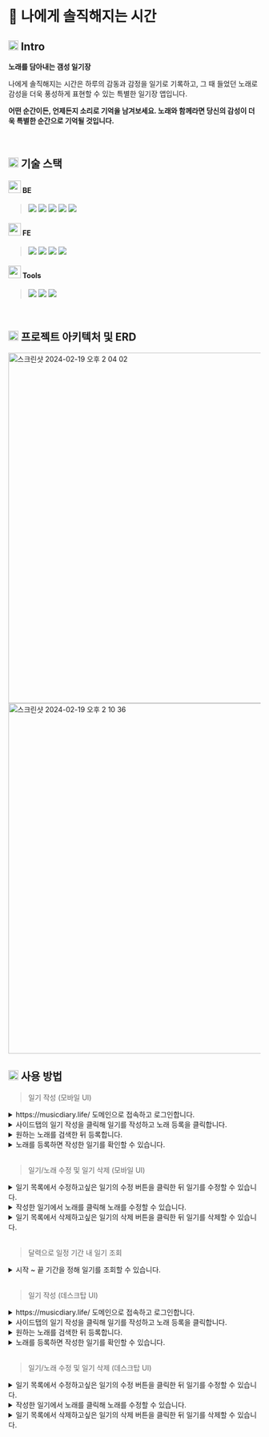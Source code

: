 # 📝 나에게 솔직해지는 시간

## <img height="20px" src="https://user-images.githubusercontent.com/78953393/202724902-5c0e2787-eb17-45e0-9faa-a119d4eeaa5b.png" /> Intro

**노래를 담아내는 갬성 일기장**

<p>나에게 솔직해지는 시간은 하루의 감동과 감정을 일기로 기록하고, 그 때 들었던 노래로 감성을 더욱 풍성하게 표현할 수 있는 특별한 일기장 앱입니다.</p>

**어떤 순간이든, 언제든지 소리로 기억을 남겨보세요. 노래와 함께라면 당신의 감성이 더욱 특별한 순간으로 기억될 것입니다.**

</br>

## <img height="20px" src="https://user-images.githubusercontent.com/78953393/202724902-5c0e2787-eb17-45e0-9faa-a119d4eeaa5b.png" /> 기술 스택
#### <img height="25px" src="https://user-images.githubusercontent.com/78953393/202858081-856ac9dd-6d18-43f3-acb8-73cb130dbfe3.png" /> BE
 > <img src="https://img.shields.io/badge/java-E34F26?style=for-the-badge&logo=java&logoColor=white"> 
 > <img src="https://img.shields.io/badge/Spring Boot-6DB33F?style=for-the-badge&logo=Spring Boot&logoColor=black"/>
 > <img src="https://img.shields.io/badge/mysql-4479A1?style=for-the-badge&logo=mysql&logoColor=white"> 
 > <img src="https://img.shields.io/badge/JPA-4479A1?style=for-the-badge&logo=JPA&logoColor=black"/>
 > <img src="https://img.shields.io/badge/Junit5-FFFFFF?style=for-the-badge&logo=Junit5&logoColor=black"/>

#### <img height="25px" src="https://user-images.githubusercontent.com/78953393/202858081-856ac9dd-6d18-43f3-acb8-73cb130dbfe3.png" /> FE
 > <img src="https://img.shields.io/badge/Vue.js-4FC08D?style=for-the-badge&logo=Vue.js&logoColor=black"/>
 > <img src="https://img.shields.io/badge/JavaScript-FFFFFF?style=for-the-badge&logo=JavaScript&logoColor=black"/>
 > <img src="https://img.shields.io/badge/HTML5-E34F26?style=for-the-badge&logo=HTML5&logoColor=white"/>
 > <img src="https://img.shields.io/badge/CSS3-4479A1?style=for-the-badge&logo=HTML5&logoColor=black"/>

#### <img height="25px" src="https://user-images.githubusercontent.com/78953393/202858081-856ac9dd-6d18-43f3-acb8-73cb130dbfe3.png" /> Tools
><img src="https://img.shields.io/badge/IntelliJ-FFFFFF?style=for-the-badge&logo=IntelliJ&logoColor=white"/>
><img src="https://img.shields.io/badge/Git-F05032?style=for-the-badge&logo=Git&logoColor=black"/>
><img src="https://img.shields.io/badge/GitHub-181717?style=for-the-badge&logo=GitHub&logoColor=white"/>

</br>

## <img height="20px" src="https://user-images.githubusercontent.com/78953393/202724902-5c0e2787-eb17-45e0-9faa-a119d4eeaa5b.png" /> 프로젝트 아키텍처 및 ERD
<img width="700" alt="스크린샷 2024-02-19 오후 2 04 02" src="https://github.com/juni8453/emotion-music-note/assets/79444040/b748c0c9-2ec3-4fcf-8865-d84f08513ad1">
<img width="700" alt="스크린샷 2024-02-19 오후 2 10 36" src="https://github.com/juni8453/emotion-music-note/assets/79444040/b2d5bc81-64a2-41ec-ba22-04acd8df1818">

## <img height="20px" src="https://user-images.githubusercontent.com/78953393/202724902-5c0e2787-eb17-45e0-9faa-a119d4eeaa5b.png" /> 사용 방법
> 일기 작성 (모바일 UI)
  <details>
  <summary>https://musicdiary.life/ 도메인으로 접속하고 로그인합니다.</summary>
  <div>
   <img width="200" alt="스크린샷" src="https://github.com/juni8453/emotion-music-note/assets/79444040/b7caf294-8f9c-40e8-9745-7c0d0cd95756">
   <img width="200" alt="스크린샷" src="https://github.com/juni8453/emotion-music-note/assets/79444040/2e1fa0a0-2508-4af2-af6c-fbb83dfb958f">
   <img width="200" alt="스크린샷" src="https://github.com/juni8453/emotion-music-note/assets/79444040/728bd70c-505c-4d45-bf75-e78f0874cb6a">
  </div>
  </details>
  
  <details>
  <summary>사이드탭의 일기 작성을 클릭해 일기를 작성하고 노래 등록을 클릭합니다.</summary>
  <div>
    <img width="200" alt="스크린샷 2024-01-26 오후 2 32 59" src="https://github.com/juni8453/emotion-music-note/assets/79444040/91889387-a62a-467e-8362-cfe1c1d1a1ed">
  </div>
  </details>
  
  <details>
  <summary>원하는 노래를 검색한 뒤 등록합니다.</summary>
  <div>
   <img width="200" alt="스크린샷 2024-01-26 오후 2 41 01" src="https://github.com/juni8453/emotion-music-note/assets/79444040/f55b09fb-5a4e-4d6a-a5c0-3891fe9eeca4">
   <img width="200" alt="스크린샷 2024-01-26 오후 2 41 01" src="https://github.com/juni8453/emotion-music-note/assets/79444040/6a992136-2c0a-483b-949a-5f8b7bd55d05">
  </div>
  </details>
  
  <details>
  <summary>노래를 등록하면 작성한 일기를 확인할 수 있습니다.</summary>
  <div>
    <img width="200" alt="스크린샷 2024-01-26 오후 2 44 47" src="https://github.com/juni8453/emotion-music-note/assets/79444040/e1d2afba-37a7-40e9-9c14-ff63592001f2">
  </div>
  </details>

</br>

> 일기/노래 수정 및 일기 삭제 (모바일 UI)
  <details>
  <summary>일기 목록에서 수정하고싶은 일기의 수정 버튼을 클릭한 뒤 일기를 수정할 수 있습니다.</summary>
  <div>
    <img width="200" alt="스크린샷 2024-01-26 오후 2 49 43" src="https://github.com/juni8453/emotion-music-note/assets/79444040/d5110c3e-04d7-4325-ba02-d1e5880f0a91">
    <img width="200" alt="스크린샷 2024-01-26 오후 2 50 20" src="https://github.com/juni8453/emotion-music-note/assets/79444040/96aa8fb5-852f-485f-89e9-532b2213fc1b">
  </div>
  </details>
  <details>
  <summary>작성한 일기에서 노래를 클릭해 노래를 수정할 수 있습니다.</summary>
  <div>
   <img width="200" alt="스크린샷 2024-01-26 오후 2 51 59" src="https://github.com/juni8453/emotion-music-note/assets/79444040/c7e40f3d-4e65-49d8-afb9-b7a1d3f26f43">
    <img width="200" alt="스크린샷 2024-01-26 오후 2 52 48" src="https://github.com/juni8453/emotion-music-note/assets/79444040/2ae2300b-d947-443a-8ed6-99ae770eb57a">
    <img width="200" alt="스크린샷 2024-01-26 오후 2 53 11" src="https://github.com/juni8453/emotion-music-note/assets/79444040/77471deb-ae75-44de-a65c-bd091088ad83">
  </div>
  </details>
  <details>
  <summary>일기 목록에서 삭제하고싶은 일기의 삭제 버튼을 클릭한 뒤 일기를 삭제할 수 있습니다.</summary>
  <div>
    <img width="200" alt="스크린샷 2024-01-26 오후 2 54 27" src="https://github.com/juni8453/emotion-music-note/assets/79444040/b78f33bd-48e0-40db-a310-e3a523ec8dcb">
  </div>
  </details>

  </br>

 > 달력으로 일정 기간 내 일기 조회
  <details>
  <summary>시작 ~ 끝 기간을 정해 일기를 조회할 수 있습니다.</summary>
  <div>
    <img width="200" alt="스크린샷 2024-01-26 오후 2 49 43" src="https://github.com/juni8453/emotion-music-note/assets/79444040/a3602965-e528-4170-a986-b078815d4988">
  </div>
  </details>

</br>

> 일기 작성 (데스크탑 UI)
  <details>
  <summary>https://musicdiary.life/ 도메인으로 접속하고 로그인합니다.</summary>
  <div>
    <img width="800" alt="스크린샷 2024-01-26 오후 2 26 31" src="https://github.com/juni8453/emotion-music-note/assets/79444040/23dad861-7d8f-49a4-be51-3fcabe611f98">
    <img width="800" alt="스크린샷 2024-01-26 오후 2 28 13" src="https://github.com/juni8453/emotion-music-note/assets/79444040/d5c71404-6882-401c-8bd4-904c46dfc339">
    <img width="800" alt="스크린샷 2024-01-26 오후 2 28 32" src="https://github.com/juni8453/emotion-music-note/assets/79444040/1f8a0486-c971-4152-9552-78c743a87e91">
  </div>
  </details>
  
  <details>
  <summary>사이드탭의 일기 작성을 클릭해 일기를 작성하고 노래 등록을 클릭합니다.</summary>
  <div>
    <img width="800" alt="스크린샷 2024-01-26 오후 2 32 59" src="https://github.com/juni8453/emotion-music-note/assets/79444040/566081d7-d265-4df5-946f-0f1733946254">
  </div>
  </details>
  
  <details>
  <summary>원하는 노래를 검색한 뒤 등록합니다.</summary>
  <div>
    <img width="800" alt="스크린샷 2024-01-26 오후 2 41 01" src="https://github.com/juni8453/emotion-music-note/assets/79444040/e875461f-f89d-47dc-9b14-071697ee4f9c">
    <img width="800" alt="스크린샷 2024-01-26 오후 2 43 45" src="https://github.com/juni8453/emotion-music-note/assets/79444040/38f01e6b-1cf1-4e4d-a7f3-b80f3a96728e">
  </div>
  </details>
  
  <details>
  <summary>노래를 등록하면 작성한 일기를 확인할 수 있습니다.</summary>
  <div>
    <img width="800" alt="스크린샷 2024-01-26 오후 2 44 47" src="https://github.com/juni8453/emotion-music-note/assets/79444040/546f4263-576b-4d90-8302-c5c725e06c4a">
  </div>
  </details>

</br>

> 일기/노래 수정 및 일기 삭제 (데스크탑 UI)
  <details>
  <summary>일기 목록에서 수정하고싶은 일기의 수정 버튼을 클릭한 뒤 일기를 수정할 수 있습니다.</summary>
  <div>
    <img width="800" alt="스크린샷 2024-01-26 오후 2 49 43" src="https://github.com/juni8453/emotion-music-note/assets/79444040/c3e8dbf2-d95b-499f-ac9d-d92a24b678c1">
    <img width="800" alt="스크린샷 2024-01-26 오후 2 50 20" src="https://github.com/juni8453/emotion-music-note/assets/79444040/f5da4d23-52ba-470e-be4b-456321b997d4">
    <img width="800" alt="스크린샷 2024-01-26 오후 2 50 35" src="https://github.com/juni8453/emotion-music-note/assets/79444040/0c1ddd8c-2e0e-46cf-a5cf-ad8a4d2794f8">
  </div>
  </details>
  
  <details>
  <summary>작성한 일기에서 노래를 클릭해 노래를 수정할 수 있습니다.</summary>
  <div>
    <img width="800" alt="스크린샷 2024-01-26 오후 2 51 59" src="https://github.com/juni8453/emotion-music-note/assets/79444040/14cea3e2-aa35-48e9-be3e-f6f2cc138594">
    <img width="800" alt="스크린샷 2024-01-26 오후 2 52 48" src="https://github.com/juni8453/emotion-music-note/assets/79444040/8c26e02c-3e13-47e9-95a6-b870d31a2a58">
    <img width="800" alt="스크린샷 2024-01-26 오후 2 53 11" src="https://github.com/juni8453/emotion-music-note/assets/79444040/20c4da7c-5e58-4069-b2ae-4fa6b5e4f8cc">
  </div>
  </details>
  
  <details>
  <summary>일기 목록에서 삭제하고싶은 일기의 삭제 버튼을 클릭한 뒤 일기를 삭제할 수 있습니다.</summary>
  <div>
    <img width="800" alt="스크린샷 2024-01-26 오후 2 54 27" src="https://github.com/juni8453/emotion-music-note/assets/79444040/9186c0d0-dfa6-42eb-8f61-1065ae167c2c">
  </div>
  </details>
